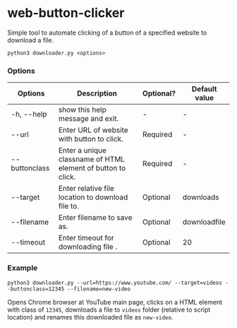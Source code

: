 # web-button-clicker

Simple tool to automate clicking of a button of a specified website to download a file.

`python3 downloader.py <options>`

### Options

| Options       | Description                                                  | Optional? | Default value |
| ------------- | ------------------------------------------------------------ | --------- | ------------- |
| -h, --help    | show this help message and exit.                             | -         | -             |
| --url         | Enter URL of website with button to click.                   | Required  | -             |
| --buttonclass | Enter a unique classname of HTML element of button to click. | Required  | -             |
| --target      | Enter relative file location to download file to.            | Optional  | downloads     |
| --filename    | Enter filename to save as.                                   | Optional  | downloadfile  |
| --timeout     | Enter timeout for downloading file .                         | Optional  | 20            |

### Example

`python3 downloader.py --url=https://www.youtube.com/ --target=videos --buttonclass=12345 --filename=new-video`

Opens Chrome browser at YouTube main page, clicks on a HTML element with class of `12345`, downloads a file to `videos` folder (relative to script location) and renames this downloaded file as `new-video`.
